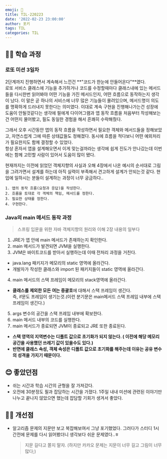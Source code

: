 ```yaml
---
emoji: 📝
title: TIL-220223
date: '2022-02-23 23:00:00'
author: 포키
tags: TIL
categories: TIL
---
```


## 👨‍💻 학습 과정

### 로또 미션 3일차

2단계까지 진행하면서 계속해서 느낀건 **"코드가 한눈에 안들어온다"**였다.  
로또 서비스 클래스에 기능을 추가하거나 코드를 수정할때마다 클래스내에 있는 메서드들을 다시한번 읽어봐야 어떤 기능을 가진 메서드인지, 어떤 흐름으로 동작하는지 생각이 났다. 이 말은 곧 하나의 서비스에 너무 많은 기능들이 몰려있으며, 메서드명이 의도를 명확하게 드러내지 못한다는 의미였다. 이대로 계속 구현을 진행해나가는건 성장에 도움이 안될것같다는 생각에 필에게 다이어그램과 앱 동작 흐름을 처음부터 작성해보는건 어떤지 물어봤고, 필도 동일한 경험을 해서 흔쾌히 수락해줬다.

그래서 오후 시간동안 앱의 동작 흐름을 작성하면서 필요한 객체와 메서드들을 정해보았고, 자연스럽게 그에 따른 상태값들도 정해졌다. 동시에 흐름을 적다보니 어떤 예외처리가 필요한지도 함께 결정할 수 있었다.  
항상 혼자서 앱을 설계해오면서 이게 맞는걸까라는 생각에 쉽게 진도가 안나갔는데 이번에는 함께 고민할 사람이 있어서 도움이 많이 됐다.

현재까지는 이전에 읽었던 객체지향의 사실과 오해 4장에서 나온 예시의 순서대로 그림을 그려가면서 설계를 하는데 아직 실력이 부족해서 견고하게 설계가 안되는것 같다. 현업에 일하시는 분들이 설계하는 과정이 너무 궁금하다..

```
1. 앱의 동작 흐름(요청과 응답)을 작성한다.
2. 흐름을 토대로 각 객체의 책임, 메서드를 정한다.
3. 필요한 상태를 정한다.
4. 구현한다.
```

### Java의 main 메서드 동작 과정

> 스프링 입문을 위한 자바 객체지향의 원리와 이해 2장 내용의 일부다

1. JRE가 앱 안에 main 메서드가 존재하는지 확인한다.
2. main 메서드가 발견되면 JVM을 실행한다.
3. JVM은 바이트코드를 받아서 실행하는데 이때 전처리 과정을 거친다.

- java.lang 패키지가 메모리의 static 영역에 올라간다.
- 개발자가 작성한 클래스와 import 된 패키지들이 static 영역에 올라간다.

4. main 메서드의 스택 프레임이 메모리의 stack영역에 올라간다.

- **클래스를 제외한 모든 여는 중괄호**에 대해서 스택 프레임이 생긴다.  
  즉, if문도 프레임이 생기는것.(이런 분기문은 main메서드 스택 프레임 내부에 스택프레임이 생긴다.)

5. args 변수의 공간을 스택 프레임 내부에 확보한다.
6. main 메서드 내부의 코드를 실행한다.
7. main 메서드가 종료되면 JVM이 종료되고 JRE 또한 종료된다.

- **스택 영역의 지역변수는 디폴트 값으로 초기화가 되지 않는다. ( 이전에 해당 메모리 공간을 사용했던 쓰레기 값이 있을수도 있다.)**
- **반면에 클래스 속성, 객체 속성은 디폴트 값으로 초기화를 해주는데 이유는 공유 변수의 성격을 가지기 때문이다.**

## 😊 좋았던점

- 쉬는 시간과 학습 시간의 균형을 잘 가져갔다.
- 오전에 30분정도 필과 잡담하는 시간을 가졌다. 1주일 내내 미션에 관련된 이야기만 나누고 끝나지 않았으면 했는데 잡담할 기회가 생겨서 좋았다.

## 💪🏻 개선점

- 알고리즘 문제의 지문만 보고 복잡해보여서 그냥 포기했었다. 그러다가 스터디 1시간전에 문제를 다시 읽어봤더니 생각보다 쉬운 문제였다..ㅎ
  > 지문 길다고 쫄지 말자. (하지만 카카오 문제는 지문이 너무 길고 그림이 너무 많다;)
